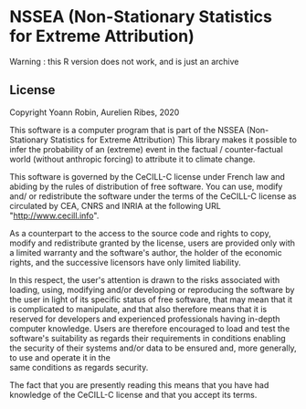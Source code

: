 # NSSEA (Non-Stationary Statistics for Extreme Attribution)

Warning : this R version does not work, and is just an archive

## License

Copyright Yoann Robin, Aurelien Ribes, 2020

This software is a computer program that is part of the NSSEA
(Non-Stationary Statistics for Extreme Attribution) This library makes it
possible to infer the probability of an (extreme) event in the factual /
counter-factual world (without anthropic forcing) to attribute it to climate
change.

This software is governed by the CeCILL-C license under French law and
abiding by the rules of distribution of free software.  You can  use,
modify and/ or redistribute the software under the terms of the CeCILL-C
license as circulated by CEA, CNRS and INRIA at the following URL
"http://www.cecill.info".

As a counterpart to the access to the source code and  rights to copy,
modify and redistribute granted by the license, users are provided only
with a limited warranty  and the software's author,  the holder of the
economic rights,  and the successive licensors  have only  limited
liability.

In this respect, the user's attention is drawn to the risks associated
with loading,  using,  modifying and/or developing or reproducing the 
software by the user in light of its specific status of free software,
that may mean  that it is complicated to manipulate,  and  that  also 
therefore means  that it is reserved for developers  and  experienced 
professionals having in-depth computer knowledge. Users are therefore 
encouraged to load and test the software's suitability as regards their 
requirements in conditions enabling the security of their systems and/or
data to be ensured and,  more generally, to use and operate it in the   
same conditions as regards security.                                    

The fact that you are presently reading this means that you have had
knowledge of the CeCILL-C license and that you accept its terms.    

